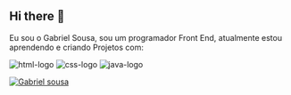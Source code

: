 ## Hi there 👋

Eu sou o Gabriel Sousa, sou um programador Front End, atualmente estou aprendendo e criando Projetos com:

<img src="https://img.shields.io/badge/HTML5-E34F26?style=for-the-badge&logo=html5&logoColor=white" alt="html-logo"/>
<img src="https://img.shields.io/badge/CSS3-1572B6?style=for-the-badge&logo=css3&logoColor=white" alt="css-logo"/>
<img src="https://img.shields.io/badge/JavaScript-F7DF1E?style=for-the-badge&logo=javascript&logoColor=black" alt="java-logo"/>

[![Gabriel sousa](https://github-readme-stats.vercel.app/api?username=gsous4)](https://github.com/anuraghazra/github-readme-stats)

